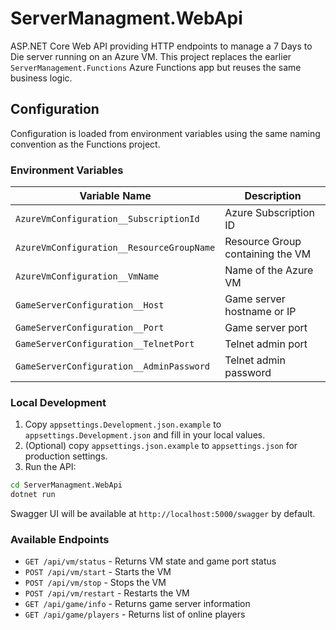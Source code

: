 # ServerManagment.WebApi

ASP.NET Core Web API providing HTTP endpoints to manage a 7 Days to Die server running on an Azure VM. This project replaces the earlier `ServerManagement.Functions` Azure Functions app but reuses the same business logic.

## Configuration

Configuration is loaded from environment variables using the same naming convention as the Functions project.

### Environment Variables

| Variable Name | Description |
|---------------|-------------|
| `AzureVmConfiguration__SubscriptionId` | Azure Subscription ID |
| `AzureVmConfiguration__ResourceGroupName` | Resource Group containing the VM |
| `AzureVmConfiguration__VmName` | Name of the Azure VM |
| `GameServerConfiguration__Host` | Game server hostname or IP |
| `GameServerConfiguration__Port` | Game server port |
| `GameServerConfiguration__TelnetPort` | Telnet admin port |
| `GameServerConfiguration__AdminPassword` | Telnet admin password |

### Local Development

1. Copy `appsettings.Development.json.example` to `appsettings.Development.json` and fill in your local values.
2. (Optional) copy `appsettings.json.example` to `appsettings.json` for production settings.
3. Run the API:

```bash
cd ServerManagment.WebApi
dotnet run
```

Swagger UI will be available at `http://localhost:5000/swagger` by default.

### Available Endpoints

- `GET /api/vm/status` - Returns VM state and game port status
- `POST /api/vm/start` - Starts the VM
- `POST /api/vm/stop` - Stops the VM
- `POST /api/vm/restart` - Restarts the VM
- `GET /api/game/info` - Returns game server information
- `GET /api/game/players` - Returns list of online players

